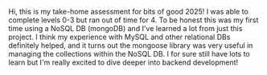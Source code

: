 Hi, this is my take-home assessment for bits of good 2025! I was able to complete levels 0-3 but ran out of time for 4. To be honest this was my first time using a NoSQL DB (mongoDB) and I've learned a lot from just this project. I think my experience with MySQL and other relational DBs definitely helped, and it turns out the mongoose library was very useful in managing the collections within the NoSQL DB. I for sure still have lots to learn but I'm really excited to dive deeper into backend development!